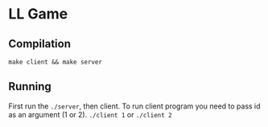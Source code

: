 # LL Game

## Compilation

```
make client && make server
```

## Running

First run the `./server`, then client.
To run client program you need to pass id as an argument (1 or 2).
`./client 1` or `./client 2`
 
